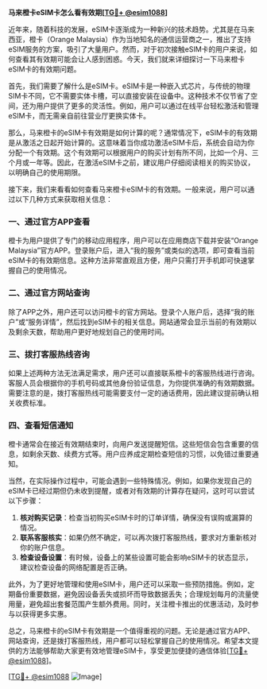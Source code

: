 **马来橙卡eSIM卡怎么看有效期[[TG💪+ @esim1088](https://t.me/s/esim1088)]**

近年来，随着科技的发展，eSIM卡逐渐成为一种新兴的技术趋势。尤其是在马来西亚，橙卡（Orange Malaysia）作为当地知名的通信运营商之一，推出了支持eSIM服务的方案，吸引了大量用户。然而，对于初次接触eSIM卡的用户来说，如何查看其有效期可能会让人感到困惑。今天，我们就来详细探讨一下马来橙卡eSIM卡的有效期问题。

首先，我们需要了解什么是eSIM卡。eSIM卡是一种嵌入式芯片，与传统的物理SIM卡不同，它不需要实体卡槽，可以直接安装在设备中。这种技术不仅节省了空间，还为用户提供了更多的灵活性。例如，用户可以通过在线平台轻松激活和管理eSIM卡，而无需亲自前往营业厅更换实体卡。

那么，马来橙卡的eSIM卡有效期是如何计算的呢？通常情况下，eSIM卡的有效期是从激活之日起开始计算的。这意味着当你成功激活eSIM卡后，系统会自动为你分配一个有效期。这个有效期可以根据用户的购买计划有所不同，比如一个月、三个月或一年等。因此，在激活eSIM卡之前，建议用户仔细阅读相关的购买协议，以明确自己的使用期限。

接下来，我们来看看如何查看马来橙卡eSIM卡的有效期。一般来说，用户可以通过以下几种方式来获取相关信息：

### 一、通过官方APP查看

橙卡为用户提供了专门的移动应用程序，用户可以在应用商店下载并安装“Orange Malaysia”官方APP。登录账户后，进入“我的服务”或类似的选项，即可查看当前eSIM卡的有效期信息。这种方法非常直观且方便，用户只需打开手机即可快速掌握自己的使用情况。

### 二、通过官方网站查询

除了APP之外，用户还可以访问橙卡的官方网站。登录个人账户后，选择“我的账户”或“服务详情”，然后找到eSIM卡的相关信息。网站通常会显示当前的有效期以及剩余天数，帮助用户更好地规划自己的使用时间。

### 三、拨打客服热线咨询

如果上述两种方法无法满足需求，用户还可以直接联系橙卡的客服热线进行咨询。客服人员会根据你的手机号码或其他身份验证信息，为你提供准确的有效期数据。需要注意的是，拨打客服热线可能需要支付一定的通话费用，因此建议提前确认相关收费标准。

### 四、查看短信通知

橙卡通常会在接近有效期结束时，向用户发送提醒短信。这些短信会包含重要的信息，如剩余天数、续费方式等。用户应养成定期检查短信的习惯，以免错过重要通知。

当然，在实际操作过程中，可能会遇到一些特殊情况。例如，如果你发现自己的eSIM卡已经过期但仍未收到提醒，或者对有效期的计算存在疑问，这时可以尝试以下步骤：

1. **核对购买记录**：检查当初购买eSIM卡时的订单详情，确保没有误购或漏算的情况。
2. **联系客服核实**：如果仍然不确定，可以再次拨打客服热线，要求对方重新核对你的账户信息。
3. **检查设备设置**：有时候，设备上的某些设置可能会影响eSIM卡的状态显示，建议检查设备的网络配置是否正确。

此外，为了更好地管理和使用eSIM卡，用户还可以采取一些预防措施。例如，定期备份重要数据，避免因设备丢失或损坏而导致数据丢失；合理规划每月的流量使用量，避免超出套餐范围产生额外费用。同时，关注橙卡推出的优惠活动，及时参与以获得更多实惠。

总之，马来橙卡的eSIM卡有效期是一个值得重视的问题。无论是通过官方APP、网站查询，还是拨打客服热线，用户都可以轻松掌握自己的使用情况。希望本文提供的方法能够帮助大家更有效地管理eSIM卡，享受更加便捷的通信体验[[TG💪+ @esim1088](https://t.me/s/esim1088)]。

[[TG💪+ @esim1088](https://t.me/s/esim1088) ![Image](https://i.postimg.cc/4NQfJmqS/Snipaste-2025-05-13-00-14-12.png)]
